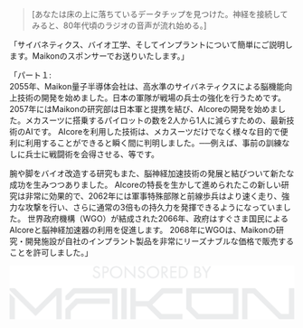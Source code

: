 >[あなたは床の上に落ちているデータチップを見つけた。神経を接続してみると、80年代頃のラジオの音声が流れ始める。]  

「サイバネティクス、バイオ工学、そしてインプラントについて簡単にご説明します。Maikonのスポンサーでお送りいたします。」

「パート１:  
2055年、Maikon量子半導体会社は、高水準のサイバネティクスによる脳機能向上技術の開発を始めました。日本の軍隊が戦場の兵士の強化を行うためです。
2057年にはMaikonの研究部は日本軍と提携を結び、AIcoreの開発を始めました。メカスーツに搭乗するパイロットの数を2人から1人に減らすための、最新技術のAIです。
AIcoreを利用した技術は、メカスーツだけでなく様々な目的で便利に利用することができると瞬く間に判明しました。──例えば、事前の訓練なしに兵士に戦闘術を会得させる、等です。

腕や脚をバイオ改造する研究もまた、脳神経加速技術の発展と結びついて新たな成功を生みつつありました。
AIcoreの特長を生かして進められたこの新しい研究は非常に効果的で、2062年には軍事特殊部隊と前線歩兵はより速く走り、強力な攻撃を行い、さらに通常の3倍もの持久力を発揮できるようになっていました。
世界政府機構（WGO）が結成された2066年、政府はすぐさま国民によるAIcoreと脳神経加速器の利用を促進します。
2068年にWGOは、Maikonの研究・開発施設が自社のインプラント製品を非常にリーズナブルな価格で販売することを許可しました。」

![sponsored by Maikon](/resources/lore/sponsoredbymaikon.png)

